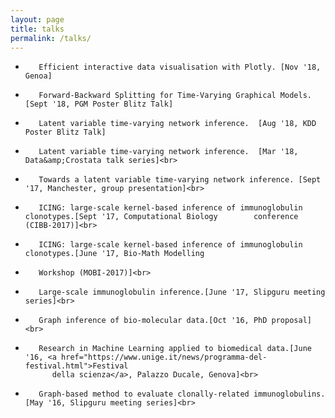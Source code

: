 ```yaml
---
layout: page
title: talks
permalink: /talks/
---
```

*        Efficient interactive data visualisation with Plotly. [Nov '18, Genoa]
*        Forward-Backward Splitting for Time-Varying Graphical Models.  [Sept '18, PGM Poster Blitz Talk]
*        Latent variable time-varying network inference.  [Aug '18, KDD Poster Blitz Talk]
*        Latent variable time-varying network inference.  [Mar '18, Data&amp;Crostata talk series]<br>
*        Towards a latent variable time-varying network inference. [Sept '17, Manchester, group presentation]<br>
*        ICING: large-scale kernel-based inference of immunoglobulin clonotypes.[Sept '17, Computational Biology        conference (CIBB-2017)]<br>
*        ICING: large-scale kernel-based inference of immunoglobulin clonotypes.[June '17, Bio-Math Modelling
*        Workshop (MOBI-2017)]<br>
*        Large-scale immunoglobulin inference.[June '17, Slipguru meeting series]<br>
*        Graph inference of bio-molecular data.[Oct '16, PhD proposal]<br>
*        Research in Machine Learning applied to biomedical data.[June '16, <a href="https://www.unige.it/news/programma-del-festival.html">Festival
            della scienza</a>, Palazzo Ducale, Genova]<br>
*        Graph-based method to evaluate clonally-related immunoglobulins.[May '16, Slipguru meeting series]<br>
